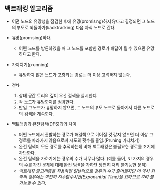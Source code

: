 ## 백트래킹 알고리즘
- 어떤 노드의 유망성을 점검한 후에 유망(promising)하지 않다고 결정되면 그 노드의 부모로 되돌아가(backtracking) 다음 자식 노드로 간다.
- 유망(promising)하다.
  - 어떤 노드를 방문하였을 때 그 노드를 포함한 경로가 해답이 될 수 있으면 유망하다고 한다.
- 가지치기(prunning)
  - 유망하지 않은 노드가 포함되는 경로는 더 이상 고려하지 않는다.
- 절차
  1. 상태 공간 트리의 깊이 우선 검색을 실시한다.
  2. 각 노드가 유망한지를 점검한다.
  3. 만일 그 노드가 유망하지 않으면, 그 노드의 부모 노드로 돌아가서 다른 노드로의 검색을 계속한다.

- 백트래킹과 완전탐색(DFS)과의 차이
  - 어떤 노드에서 출발하는 경로가 해결책으로 이어질 것 같지 않으면 더 이상 그 경로를 따라가지 않음으로써 시도의 횟수를 줄임.(Pruning 가지치기)
  - 완전 탐색이 모든 경로를 추적하는데 비해 백트래킹은 불필요한 경로를 조기에 차단한다.
  - 완전 탐색을 가하기에는 경우의 수가 너무나 많다. (예를 들어, N! 가지의 경우의 수를 가진 문제에 대해 완전 탐색을 가하면 당연히 처리 불가능한 문제)
  - _백트래킹 알고리즘을 적용하면 일반적으로 경우의 수가 줄어들지만 이 역시 최악의 경우에는 여전히 지수함수시간(Exponential Time)을 요하므로 처리 불가능할 수 있다._
  
